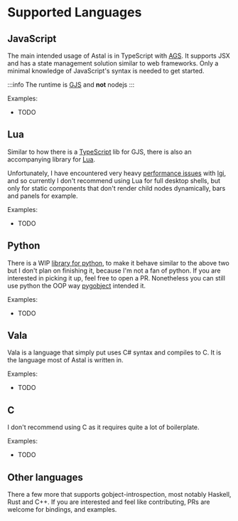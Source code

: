 # Supported Languages

## JavaScript

The main intended usage of Astal is in TypeScript with [AGS](/ags/first-widgets).
It supports JSX and has a state management solution similar to web frameworks.
Only a minimal knowledge of JavaScript's syntax is needed to get started.

:::info
The runtime is [GJS](https://gitlab.gnome.org/GNOME/gjs) and **not** nodejs
:::

Examples:

- TODO

## Lua

Similar to how there is a [TypeScript](https://github.com/Aylur/astal/tree/main/core/gjs) lib for GJS, there is also an accompanying library for [Lua](https://github.com/Aylur/astal/tree/main/core/lua).
<!--TODO: open issue and link performance issue-->
Unfortunately, I have encountered very heavy [performance issues]() with [lgi](https://github.com/lgi-devs/lgi),
and so currently I don't recommend using Lua for full desktop shells, but only for static
components that don't render child nodes dynamically, bars and panels for example.

Examples:

- TODO

## Python

<!--TODO: move python PR to monorepo and link-->
There is a WIP [library for python](), to make it behave similar to the above two
but I don't plan on finishing it, because I'm not a fan of python.
If you are interested in picking it up, feel free to open a PR.
Nonetheless you can still use python the OOP way [pygobject](https://pygobject.gnome.org/tutorials/gobject/subclassing.html) intended it.

Examples:

- TODO

## Vala

Vala is a language that simply put uses C# syntax and compiles to C.
It is the language most of Astal is written in.

Examples:

- TODO

## C

I don't recommend using C as it requires quite a lot of boilerplate.

Examples:

- TODO

## Other languages

There a few more that supports gobject-introspection, most notably Haskell, Rust and C++.
If you are interested and feel like contributing, PRs are welcome for bindings, and examples.

